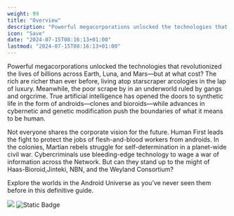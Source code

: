 ```yaml
---
weight: 99
title: "Overview"
description: "Powerful megacorporations unlocked the technologies that revolutionized the lives of billions across Earth, Luna, and Mars—but at what cost?"
icon: "Save"
date: "2024-07-15T08:16:13+01:00"
lastmod: "2024-07-15T08:16:13+01:00"
---
```

Powerful megacorporations unlocked the technologies that revolutionized the lives of billions across Earth, Luna, and Mars—but at what cost? The rich are richer than ever before, living atop starscraper arcologies in the lap of luxury. Meanwhile, the poor scrape by in an underworld ruled by gangs and orgcrime. True artificial intelligence has opened the doors to synthetic life in the form of androids—clones and bioroids—while advances in cybernetic and genetic modification push the boundaries of what it means to be human.

Not everyone shares the corporate vision for the future. Human First leads the fight to protect the jobs of flesh-and-blood workers from androids. In the colonies, Martian rebels struggle for self-determination in a planet-wide civil war. Cybercriminals use bleeding-edge technology to wage a war of information across the Network. But can they stand up to the might of Haas-Bioroid,Jinteki, NBN, and the Weyland Consortium?

Explore the worlds in the Android Universe as
you’ve never seen them before in this definitive guide.

[![](https://card-images.netrunnerdb.com/v2/large/08020.jpg)](https://netrunnerdb.com/en/card/08020)
![Static Badge](https://img.shields.io/badge/Netrunner_card_array-NetrunnerDB.com-blue?style=flat)
